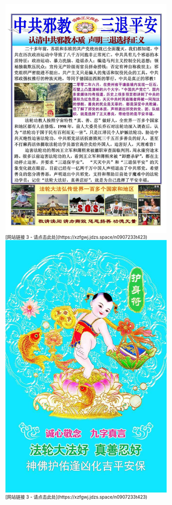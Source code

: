 <div style="text-align: center;">
    <img src="./../../../../../../../../im/1.jpg" alt="Image 1" />
</div>
[网站链接 3 - 请点击此处](https://xzfgwj.jdzs.space/n0907233t423) 
<div style="text-align: center;">
    <img src="./../../../../../../../../im/2.jpg" alt="Image 2" />
</div>
[网站链接 3 - 请点击此处](https://xzfgwj.jdzs.space/n0907233t423) 
